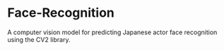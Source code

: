 # Face-Recognition
A computer vision model for predicting Japanese actor face recognition using the CV2 library.
